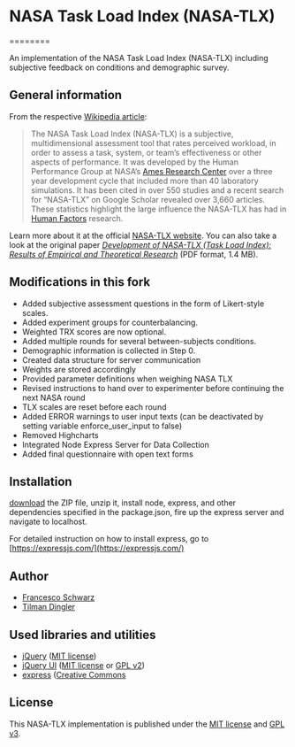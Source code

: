 # NASA Task Load Index (NASA-TLX)
========

An implementation of the NASA Task Load Index (NASA-TLX) including subjective feedback on conditions and demographic survey.

## General information
From the respective [Wikipedia article](http://en.wikipedia.org/wiki/NASA-TLX):
> The NASA Task Load Index (NASA-TLX) is a subjective, multidimensional assessment tool that rates perceived workload, in order to assess a task, system, or team’s effectiveness or other aspects of performance. It was developed by the Human Performance Group at NASA’s [Ames Research Center](http://en.wikipedia.org/wiki/Ames_Research_Center) over a three year development cycle that included more than 40 laboratory simulations. It has been cited in over 550 studies and a recent search for “NASA-TLX” on Google Scholar revealed over 3,660 articles. These statistics highlight the large influence the NASA-TLX has had in [Human Factors](http://en.wikipedia.org/wiki/Human_Factors) research.

Learn more about it at the official [NASA-TLX website](http://humansystems.arc.nasa.gov/groups/TLX/). You can also take a look at the original paper [<cite>Development of NASA-TLX (Task Load Index): Results of Empirical and Theoretical Research</cite>](http://humansystems.arc.nasa.gov/groups/TLX/downloads/NASA-TLXChapter.pdf) (PDF format, 1.4 MB).

## Modifications in this fork
- Added subjective assessment questions in the form of Likert-style scales.
- Added experiment groups for counterbalancing.
- Weighted TRX scores are now optional.
- Added multiple rounds for several between-subjects conditions.
- Demographic information is collected in Step 0.
- Created data structure for server communication
- Weights are stored accordingly
- Provided parameter definitions when weighing NASA TLX
- Revised instructions to hand over to experimenter before continuing the next NASA round
- TLX scales are reset before each round
- Added ERROR warnings to user input texts (can be deactivated by setting variable enforce_user_input to false)
- Removed Highcharts
- Integrated Node Express Server for Data Collection
- Added final questionnaire with open text forms

## Installation
[download](https://github.com/Til-D/nasa-tlx/archive/master.zip) the ZIP file, unzip it, install node, express, and other dependencies specified in the package.json, fire up the express server and navigate to localhost.

For detailed instruction on how to install express, go to [https://expressjs.com/](https://expressjs.com/)

## Author
- [Francesco Schwarz](https://github.com/isellsoap/)
- [Tilman Dingler](https://github.com/Til-D/)

## Used libraries and utilities
- [jQuery](http://jquery.com/) ([MIT license](https://github.com/jquery/jquery/blob/master/MIT-LICENSE.txt))
- [jQuery UI](http://jqueryui.com/) ([MIT license](http://www.opensource.org/licenses/mit-license) or [GPL v2](http://opensource.org/licenses/GPL-2.0))
- [express](https://expressjs.com/) ([Creative Commons](https://creativecommons.org/licenses/by-sa/3.0/us/)

## License
This NASA-TLX implementation is published under the [MIT license](http://www.opensource.org/licenses/mit-license) and [GPL v3](http://opensource.org/licenses/GPL-3.0).